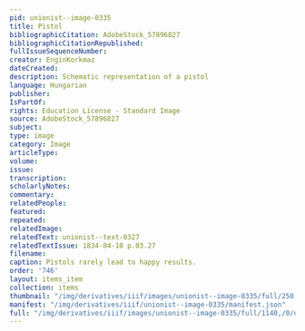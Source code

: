 ```yaml
---
pid: unionist--image-0335
title: Pistol
bibliographicCitation: AdobeStock_57896827
bibliographicCitationRepublished: 
fullIssueSequenceNumber: 
creator: EnginKorkmaz
dateCreated: 
description: Schematic representation of a pistol
language: Hungarian
publisher: 
IsPartOf: 
rights: Education License - Standard Image
source: AdobeStock_57896827
subject: 
type: image
category: Image
articleType: 
volume: 
issue: 
transcription: 
scholarlyNotes: 
commentary: 
relatedPeople: 
featured: 
repeated: 
relatedImage: 
relatedText: unionist--text-0327
relatedTextIssue: 1834-04-10 p.03.27
filename: 
caption: Pistols rarely lead to happy results.
order: '746'
layout: items_item
collection: items
thumbnail: "/img/derivatives/iiif/images/unionist--image-0335/full/250,/0/default.jpg"
manifest: "/img/derivatives/iiif/unionist--image-0335/manifest.json"
full: "/img/derivatives/iiif/images/unionist--image-0335/full/1140,/0/default.jpg"
---
```

